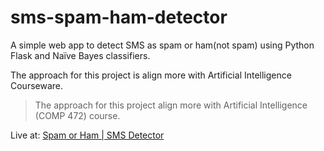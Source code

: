 # sms-spam-ham-detector
A simple web app to detect SMS as spam or ham(not spam) using Python Flask and Naïve Bayes classifiers.



The approach for this  project  is align more with Artificial Intelligence Courseware.







> The approach for this project align more with Artificial Intelligence (COMP 472) course.


Live at: [Spam or Ham | SMS Detector](https://sms-spam-ham-detector.herokuapp.com)

